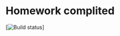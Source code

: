 # Homework complited

[![Build status](https://ci.appveyor.com/api/projects/status/fyuqamqygg5cery5?svg=true)]
